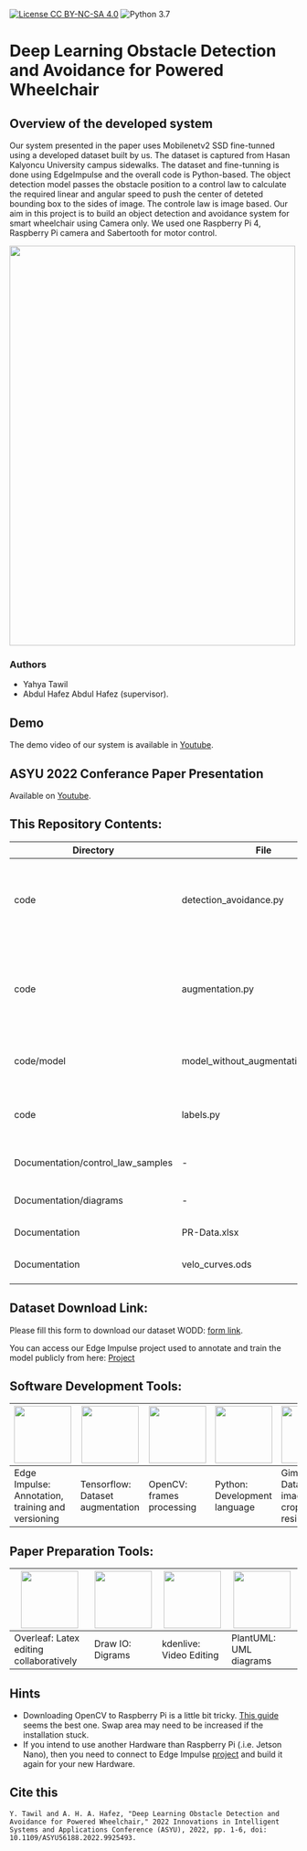 [![License CC BY-NC-SA 4.0](https://img.shields.io/badge/License-CC%20BY--NC--SA%204.0-blue.svg)](https://creativecommons.org/licenses/by-nc-sa/4.0/legalcode)
![Python 3.7](https://img.shields.io/badge/python-3.7-green.svg)

# Deep Learning Obstacle Detection and Avoidance for Powered Wheelchair

## Overview of the developed system

Our system presented in the paper uses Mobilenetv2 SSD fine-tunned using a developed dataset built by us. The dataset is captured from Hasan Kalyoncu University campus sidewalks. The dataset and fine-tunning is done using EdgeImpulse and the overall code is Python-based. The object detection model passes the  obstacle position to a control law to calculate the required linear and angular speed to push the center of deteted bounding box to the sides of image. The controle law is image based. Our aim in this project is to build an object detection and avoidance system for smart wheelchair using Camera only. We used one Raspberry Pi 4, Raspberry Pi camera and Sabertooth for motor control.  

<img src="https://user-images.githubusercontent.com/1148381/133652321-5524d03b-3849-4a80-b796-4c1c6b2d2c3e.png" width="500" height="700" class="center"/>

### Authors ###

* Yahya Tawil
* Abdul Hafez Abdul Hafez (supervisor).


## Demo
The demo video of our system is available in [Youtube](https://www.youtube.com/watch?v=tdyTbz0lcEM&feature=youtu.be).

## ASYU 2022 Conferance Paper Presentation
Available on [Youtube](https://youtu.be/NJ0L22ax3kI).


## This Repository Contents:

 Directory|File | Info
 --|--|--
 code|detection_avoidance.py|Main code:Loading `.eim` EdgeImpulse model, object detection, drawing using openCV on frames, and control law implementation.
 code|augmentation.py| Apply 4 types of augmentation to original images (Gamma - contrast - quality - noise). The scripts should be executed inside the images directory.
 code/model|model_without_augmentation.eim(lite)|The resultant model after fine-tunning Mobilenetv2 SSD with our dataset.
 code|labels.py |Modify the `bounding_boxes.labels` file exported from EdgeImpulse to add new images to it.
 Documentation/control_law_samples | - | 3 expirments logs including (frames, velocity log and video)
 Documentation/diagrams | - | source code of the diagrams/art-work provided in the paper. 
 Documentation |PR-Data.xlsx | Precision Recall of the fine-tunned model.
 Documentation |velo_curves.ods | Velocity (angular and linear) curve for one of the experiments. 


## Dataset Download Link:

Please fill this form to download our dataset WODD: [form link](https://docs.google.com/forms/d/1vZ1UEZ5PWfPGneoYeWwGmcVp_zfim9n1pFBp5WdtkEY/edit?usp=sharing).

You can access our Edge Impulse project used to annotate and train the model publicly from here: [Project](https://studio.edgeimpulse.com/studio/44851)

## Software Development Tools:

<img src="https://user-images.githubusercontent.com/1148381/133627604-cbebfeaf-e156-408e-9287-69f465e5605a.png " width="100" height="100" />|<img src="https://user-images.githubusercontent.com/1148381/133627090-b5ec48b8-3129-45c7-8a79-843168bff5d2.png " width="100" height="100" />|<img src="https://user-images.githubusercontent.com/1148381/133627783-38b8968a-c9b8-4b63-95ad-e3cf645e796f.png " width="100" height="100" />| <img src="https://user-images.githubusercontent.com/1148381/133628429-ef1725a8-323b-4667-89b9-67538669c844.png " width="100" height="100" />| <img src="https://user-images.githubusercontent.com/1148381/133629463-f0b31e97-74e0-4b31-ab5b-65da89f833a4.png " width="100" height="100" />|
--|--|--|--|--
Edge Impulse: Annotation, training and versioning|Tensorflow: Dataset augmentation|OpenCV: frames processing |Python: Development language| Gimp: Dataset images croping and resizing

## Paper Preparation Tools:

<img src="https://user-images.githubusercontent.com/1148381/133629164-24492c86-35db-476d-903f-a0462495209c.png " width="100" height="100" />|<img src="https://user-images.githubusercontent.com/1148381/133629301-6d1a78ae-73c5-4a6b-86df-cc04e70e6dad.png " width="100" height="100" />|<img src="https://user-images.githubusercontent.com/1148381/133631025-1e3ba446-77ff-406e-9bcc-85a82242fa94.png" width="100" height="100" />| <img src="https://user-images.githubusercontent.com/1148381/133631491-f083d6b4-dc94-4810-ad84-2fc678937b55.png " width="100" height="100" />|
--|--|--|--
Overleaf: Latex editing collaboratively|Draw IO: Digrams|kdenlive: Video Editing|PlantUML: UML diagrams

## Hints
* Downloading OpenCV to Raspberry Pi is a little bit tricky. [This guide](https://gist.github.com/willprice/abe456f5f74aa95d7e0bb81d5a710b60 )  seems the best one. Swap area may need to be increased if the installation stuck. 
* If you intend to use another Hardware than Raspberry Pi (.i.e. Jetson Nano), then you need to connect to Edge Impulse [project](https://studio.edgeimpulse.com/studio/44851) and build it again for your new Hardware. 

## Cite this

```
Y. Tawil and A. H. A. Hafez, "Deep Learning Obstacle Detection and Avoidance for Powered Wheelchair," 2022 Innovations in Intelligent Systems and Applications Conference (ASYU), 2022, pp. 1-6, doi: 10.1109/ASYU56188.2022.9925493.
```
